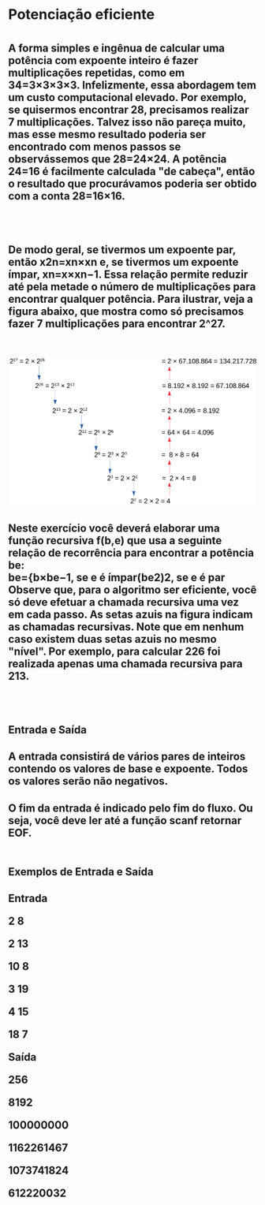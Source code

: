 <h1>Potenciação eficiente<h1>

<h2>A forma simples e ingênua de calcular uma potência com expoente inteiro é fazer multiplicações repetidas, como em 34=3×3×3×3. Infelizmente, essa abordagem tem um custo computacional elevado. Por exemplo, se quisermos encontrar 28, precisamos realizar 7 multiplicações. Talvez isso não pareça muito, mas esse mesmo resultado poderia ser encontrado com menos passos se observássemos que 28=24×24. A potência 24=16 é facilmente calculada "de cabeça", então o resultado que procurávamos poderia ser obtido com a conta 28=16×16.<h2>
<br>

<h2>De modo geral, se tivermos um expoente par, então x2n=xn×xn
e, se tivermos um expoente ímpar, xn=x×xn−1. Essa relação permite reduzir até pela metade o número de multiplicações para encontrar qualquer potência. Para ilustrar, veja a figura abaixo, que mostra como só precisamos fazer 7 multiplicações para encontrar 2^27.<h2>
<br>
<img src="../assets/potencias.png">
<br>
<h2>Neste exercício você deverá elaborar uma função recursiva f(b,e)
que usa a seguinte relação de recorrência para encontrar a potência be:
<br>
be={b×be−1, se e é ímpar(be2)2, se e é par
<br>
Observe que, para o algoritmo ser eficiente, você só deve efetuar a chamada recursiva uma vez em cada passo. As setas azuis na figura indicam as chamadas recursivas. Note que em nenhum caso existem duas setas azuis no mesmo "nível". Por exemplo, para calcular 226
foi realizada apenas uma chamada recursiva para 213.<h2>
<br>
<h2>Entrada e Saída<h2>

<h2>A entrada consistirá de vários pares de inteiros contendo os valores de base e expoente. Todos os valores serão não negativos.<h2>

<h2>O fim da entrada é indicado pelo fim do fluxo. Ou seja, você deve ler até a função scanf retornar EOF.<h2>
<br>
Exemplos de Entrada e Saída
<br>
<h2>Entrada 

2 8

2 13

10 8

3 19

4 15

18 7

Saída 
	
256

8192

100000000

1162261467

1073741824

612220032
<h2>